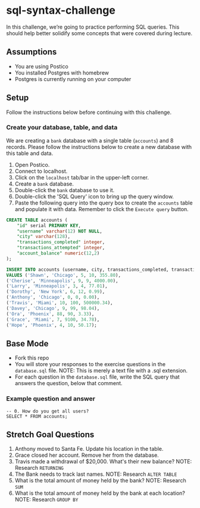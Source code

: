 # sql-syntax-challenge

In this challenge, we’re going to practice performing SQL queries. This should help better solidify some concepts that were covered during lecture.

## Assumptions

* You are using Postico
* You installed Postgres with homebrew
* Postgres is currently running on your computer

## Setup

Follow the instructions below before continuing with this challenge.

### Create your database, table, and data

We are creating a `bank` database with a single table (`accounts`) and 8 records. Please follow the instructions below to create a new database with this table and data.

1. Open Postico.
2. Connect to localhost.
3. Click on the `localhost` tab/bar in the upper-left corner.
4. Create a `bank` database.
5. Double-click the `bank` database to use it.
6. Double-click the 'SQL Query' icon to bring up the query window.
7. Paste the following query into the query box to create the `accounts` table and populate it with data. Remember to click the `Execute query` button.

```SQL
CREATE TABLE accounts (
    "id" serial PRIMARY KEY,
    "username" varchar(12) NOT NULL,
    "city" varchar(128),
    "transactions_completed" integer,
    "transactions_attempted" integer,
    "account_balance" numeric(12,2)
);

INSERT INTO accounts (username, city, transactions_completed, transactions_attempted, account_balance)
VALUES ('Shawn', 'Chicago', 5, 10, 355.80),
('Cherise', 'Minneapolis', 9, 9, 4000.00),
('Larry', 'Minneapolis', 3, 4, 77.01),
('Dorothy', 'New York', 6, 12, 0.99),
('Anthony', 'Chicago', 0, 0, 0.00),
('Travis', 'Miami', 10, 100, 500000.34),
('Davey', 'Chicago', 9, 99, 98.04),
('Ora', 'Phoenix', 88, 90, 3.33),
('Grace', 'Miami', 7, 9100, 34.78),
('Hope', 'Phoenix', 4, 10, 50.17);
```

## Base Mode

- Fork this repo
- You will store your responses to the exercise questions in the `database.sql` file. NOTE: This is merely a text file with a .sql extension.
- For each question in the `database.sql` file, write the SQL query that answers the question, below that comment.

### Example question and answer
```
-- 0. How do you get all users?
SELECT * FROM accounts;
```

## Stretch Goal Questions

1. Anthony moved to Santa Fe. Update his location in the table.
2. Grace closed her account. Remove her from the database.
3. Travis made a withdrawal of $20,000. What's their new balance? NOTE: Research `RETURNING`
4. The Bank needs to track last names. NOTE: Research `ALTER TABLE`
5. What is the total amount of money held by the bank? NOTE: Research `SUM`
6. What is the total amount of money held by the bank at each location? NOTE: Research `GROUP BY`
